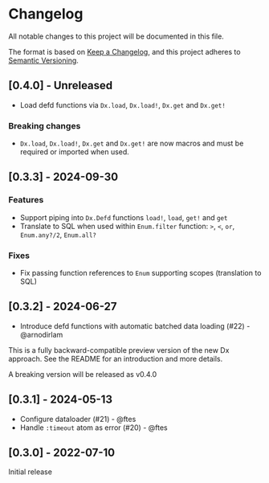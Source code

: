 # Changelog

All notable changes to this project will be documented in this file.

The format is based on [Keep a Changelog](https://keepachangelog.com/en/1.1.0/),
and this project adheres to [Semantic Versioning](https://semver.org/spec/v2.0.0.html).

## [0.4.0] - Unreleased

- Load defd functions via `Dx.load`, `Dx.load!`, `Dx.get` and `Dx.get!`

### Breaking changes

- `Dx.load`, `Dx.load!`, `Dx.get` and `Dx.get!` are now macros and
  must be required or imported when used.

## [0.3.3] - 2024-09-30

### Features

- Support piping into `Dx.Defd` functions `load!`, `load`, `get!` and `get`
- Translate to SQL when used within `Enum.filter` function: `>`, `<`, `or`, `Enum.any?/2`, `Enum.all?`

### Fixes

- Fix passing function references to `Enum` supporting scopes (translation to SQL)

## [0.3.2] - 2024-06-27

- Introduce defd functions with automatic batched data loading (#22) - @arnodirlam

This is a fully backward-compatible preview version of the new
Dx approach. See the README for an introduction and more details.

A breaking version will be released as v0.4.0

## [0.3.1] - 2024-05-13

- Configure dataloader (#21) - @ftes
- Handle `:timeout` atom as error (#20) - @ftes

## [0.3.0] - 2022-07-10

Initial release
